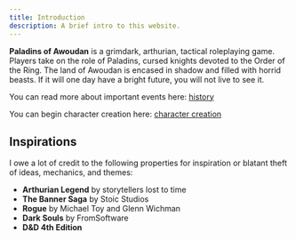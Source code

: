 ```yaml
---
title: Introduction
description: A brief intro to this website.
---
```


**Paladins of Awoudan** is a grimdark, arthurian, tactical roleplaying game. Players take on the role of Paladins, cursed knights devoted to the Order of the Ring. The land of Awoudan is encased in shadow and filled with horrid beasts. If it will one day have a bright future, you will not live to see it.

You can read more about important events here: [history](/setting/history)

You can begin character creation here: [character creation](/rules/character-creation)

## Inspirations

I owe a lot of credit to the following properties for inspiration or blatant theft of ideas, mechanics, and themes:

- **Arthurian Legend** by storytellers lost to time
- **The Banner Saga** by Stoic Studios
- **Rogue** by Michael Toy and Glenn Wichman
- **Dark Souls** by FromSoftware
- **D&D 4th Edition**
